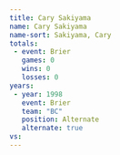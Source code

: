 ```yaml
---
title: Cary Sakiyama
name: Cary Sakiyama
name-sort: Sakiyama, Cary
totals:
 - event: Brier
   games: 0
   wins: 0
   losses: 0
years:
 - year: 1998
   event: Brier
   team: "BC"
   position: Alternate
   alternate: true
vs:
---
```

